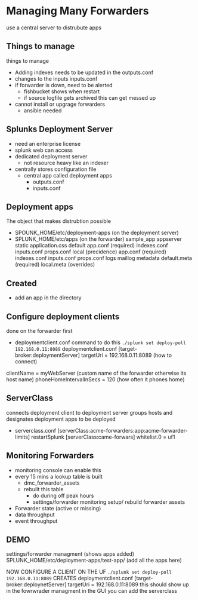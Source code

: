 # Managing Many Forwarders
use a central server to distrubute apps
## Things to manage
things to manage
- Adding indexes needs to be updated in the outputs.conf
- changes to the inputs inputs.conf
- if forwarder is down, need to be alerted 
    - fishbucket shows when restart 
    - if source logfile gets archived this can get messed up
- cannot install or upgrage forwarders
    - ansible needed

## Splunks Deployment Server
- need an enterprise license 
- splunk web can access
- dedicated deployment server
    - not resource heavy like an indexer
- centrally stores configuration file
    - central app called deployment apps
        - outputs.conf
        - inputs.conf
## Deployment apps
The object that makes distrubtion possible
- SPOUNK_HOME/etc/deployment-apps (on the deployment server)
- SPLUNK_HOME/etc/apps (on the forwarder)
sample_app
    appserver
        static
            application.css
    default
        app.conf (required)
        indexes.conf
        inputs.conf
        props.conf
    local (precidence)
        app.conf (required)
        indexes.conf
        inputs.conf
        props.conf
    logs
        maillog
    metadata
        default.meta (required)
        local.meta (overrides)

## Created 
- add an app in the directory

## Configure deployment clients
done on the forwarder first 
- deploymentclient.conf
command to do this
`./splunk set deploy-poll 192.168.0.11:8089`
deploymentclient.conf 
[target-broker:deploymentServer]
targetUri =  192.168.0.11:8089  (how to connect)

clientName = myWebServer        (custom name of the forwarder otherwise its host name)
phoneHomeIntervalInSecs = 120   (how often it phones home)

## ServerClass
connects deployment client to deployment server
groups hosts and designates deployment apps to be deployed
- serverclass.conf
[serverClass:acme-forwarders:app:acme-forwarder-limits]
restartSplunk
[serverClass:came-forwars]
whitelist.0 = uf1


## Monitoring Forwarders
- monitoring console can enable this
- every 15 mins a lookup table is built
    - dmc_forwarder_assets
    - rebuilt this table 
        - do during off peak hours
        - settings/forwarder monitoring setup/ rebuild forwarder assets
- Forwarder state (active or missing)
- data throughput
- event throughput

## DEMO
settings/forwarder managment (shows apps added)
SPLUNK_HOME/etc/deployment-apps/test-app/ (add all the apps here)

NOW CONFIGURE A CLIENT
    ON THE UF
    `./splunk set deploy-poll 192.168.0.11:8089`
    CREATES deploymentclient.conf
    [target-broker:deploynetServer]
    targetUri = 192.168.0.11:8089
this should show up in the fowrwrader managment
in the GUI you can add the serverclass
